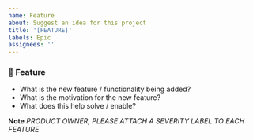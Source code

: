 ```yaml
---
name: Feature
about: Suggest an idea for this project
title: '[FEATURE]'
labels: Epic
assignees: ''
---
```


### :brain: Feature

- What is the new feature / functionality being added?
- What is the motivation for the new feature?
- What does this help solve / enable?

**Note** _PRODUCT OWNER, PLEASE ATTACH A SEVERITY LABEL TO EACH FEATURE_
